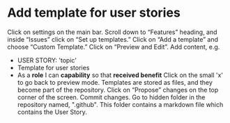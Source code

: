 # Add template for user stories

Click on settings on the main bar.
Scroll down to “Features” heading, and inside “Issues” click on “Set up templates.”
Click on “Add a template” and choose “Custom Template.”
Click on “Preview and Edit”.
Add content, e.g. 
- USER STORY: 'topic'
- Template for user stories
- As a **role** I can **capability** so that **received benefit**
Click on the small 'x' to go back to preview mode.
Templates are stored as files, and they become part of the repository.
Click on “Propose” changes on the top corner of the screen.
Commit changes.
Go to hidden folder in the repository named, ".github".
This folder contains a markdown file which contains the User Story.


